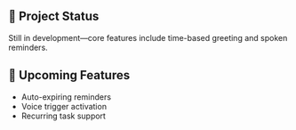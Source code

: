 ## 🚧 Project Status
Still in development—core features include time-based greeting and spoken reminders.

## 🧠 Upcoming Features
- Auto-expiring reminders
- Voice trigger activation
- Recurring task support